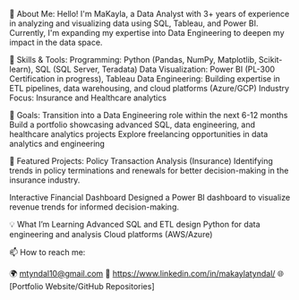 🌟 About Me:
Hello! I'm MaKayla, a Data Analyst with 3+ years of experience in analyzing and visualizing data using SQL, Tableau, and Power BI. 
Currently, I'm expanding my expertise into Data Engineering to deepen my impact in the data space.

🚀 Skills & Tools:
Programming: Python (Pandas, NumPy, Matplotlib, Scikit-learn), SQL (SQL Server, Teradata)
Data Visualization: Power BI (PL-300 Certification in progress), Tableau
Data Engineering: Building expertise in ETL pipelines, data warehousing, and cloud platforms (Azure/GCP)
Industry Focus: Insurance and Healthcare analytics

🎯 Goals:
Transition into a Data Engineering role within the next 6-12 months
Build a portfolio showcasing advanced SQL, data engineering, and healthcare analytics projects
Explore freelancing opportunities in data analytics and engineering

📂 Featured Projects:
Policy Transaction Analysis (Insurance)
Identifying trends in policy terminations and renewals for better decision-making in the insurance industry. 

Interactive Financial Dashboard
Designed a Power BI dashboard to visualize revenue trends for informed decision-making.

💡 What I’m Learning
Advanced SQL and ETL design
Python for data engineering and analysis
Cloud platforms (AWS/Azure)

📫 How to reach me: 

🌍 mtyndal10@gmail.com
🔗 https://www.linkedin.com/in/makaylatyndal/
🌐 [Portfolio Website/GitHub Repositories]



